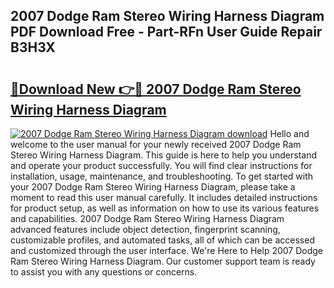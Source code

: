 ## 2007 Dodge Ram Stereo Wiring Harness Diagram PDF Download Free - Part-RFn User Guide Repair B3H3X

# <h2><a href="http://dfqd3v6.blite.top/?on=2007+Dodge+Ram+Stereo+Wiring+Harness+Diagram">🔗Download New 👉🔴 2007 Dodge Ram Stereo Wiring Harness Diagram</a></h2>

[![2007 Dodge Ram Stereo Wiring Harness Diagram download](https://i.imgur.com/lujVjoI.png)](http://dfqd3v6.blite.top/?on=2007+Dodge+Ram+Stereo+Wiring+Harness+Diagram)
Hello and welcome to the user manual for your newly received 2007 Dodge Ram Stereo Wiring Harness Diagram. This guide is here to help you understand and operate your product successfully. You will find clear instructions for installation, usage, maintenance, and troubleshooting. To get started with your 2007 Dodge Ram Stereo Wiring Harness Diagram, please take a moment to read this user manual carefully. It includes detailed instructions for product setup, as well as information on how to use its various features and capabilities. 2007 Dodge Ram Stereo Wiring Harness Diagram advanced features include object detection, fingerprint scanning, customizable profiles, and automated tasks, all of which can be accessed and customized through the user interface. We're Here to Help 2007 Dodge Ram Stereo Wiring Harness Diagram. Our customer support team is ready to assist you with any questions or concerns.
